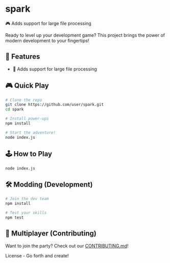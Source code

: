 # spark

🎮 Adds support for large file processing

Ready to level up your development game? This project brings the power of modern development to your fingertips!

## 🎯 Features

- 🚀 Adds support for large file processing

## 🎮 Quick Play

```bash
# Clone the repo
git clone https://github.com/user/spark.git
cd spark

# Install power-ups
npm install

# Start the adventure!
node index.js
```

## 🕹️ How to Play

```cloud
node index.js
```

## 🛠️ Modding (Development)

```bash
# Join the dev team
npm install

# Test your skills
npm test
```

## 👥 Multiplayer (Contributing)

Want to join the party? Check out our [CONTRIBUTING.md](CONTRIBUTING.md)!

License - Go forth and create!
